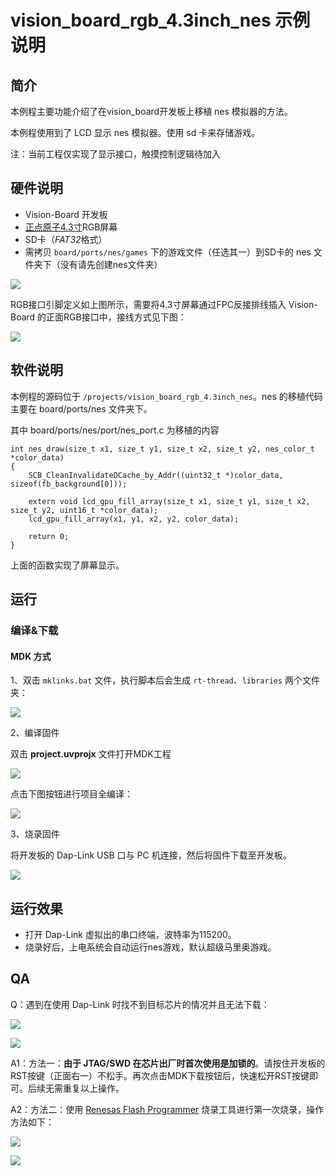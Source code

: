 # vision_board_rgb_4.3inch_nes 示例说明

## 简介

本例程主要功能介绍了在vision_board开发板上移植 nes 模拟器的方法。

本例程使用到了 LCD 显示 nes 模拟器。使用 sd 卡来存储游戏。

注：当前工程仅实现了显示接口，触摸控制逻辑待加入

## 硬件说明

* Vision-Board 开发板
* [正点原子4.3寸](http://www.openedv.com/docs/modules/lcd/4.3-RGBLCD-800480.html)RGB屏幕
* SD卡（*FAT32*格式）
* 需拷贝 `board/ports/nes/games` 下的游戏文件（任选其一）到SD卡的 nes 文件夹下（没有请先创建nes文件夹）

![](docs/picture/shc.png)

RGB接口引脚定义如上图所示，需要将4.3寸屏幕通过FPC反接排线插入 Vision-Board 的正面RGB接口中，接线方式见下图：

![](docs/picture/lcd.png)

## 软件说明

本例程的源码位于 `/projects/vision_board_rgb_4.3inch_nes`。nes 的移植代码主要在 board/ports/nes 文件夹下。

其中 board/ports/nes/port/nes_port.c 为移植的内容

```
int nes_draw(size_t x1, size_t y1, size_t x2, size_t y2, nes_color_t *color_data)
{
    SCB_CleanInvalidateDCache_by_Addr((uint32_t *)color_data, sizeof(fb_background[0]));

    extern void lcd_gpu_fill_array(size_t x1, size_t y1, size_t x2, size_t y2, uint16_t *color_data);
    lcd_gpu_fill_array(x1, y1, x2, y2, color_data);

    return 0;
}
```

上面的函数实现了屏幕显示。

## 运行

### 编译&下载

#### MDK 方式

1、双击 `mklinks.bat` 文件，执行脚本后会生成 `rt-thread`、`libraries` 两个文件夹：

![](docs/picture/mklinks.png)

2、编译固件

双击 **project.uvprojx** 文件打开MDK工程

![](docs/picture/uvprojx.png)

点击下图按钮进行项目全编译：

![](docs/picture/build.png)

3、烧录固件

将开发板的 Dap-Link USB 口与 PC 机连接，然后将固件下载至开发板。

![](docs/picture/download.png)

## 运行效果

* 打开 Dap-Link 虚拟出的串口终端，波特率为115200。
* 烧录好后，上电系统会自动运行nes游戏，默认超级马里奥游戏。

## QA

Q：遇到在使用 Dap-Link 时找不到目标芯片的情况并且无法下载：

![](docs/picture/download1.png)

![](docs/picture/download2.png)

A1：方法一：**由于 JTAG/SWD 在芯片出厂时首次使用是加锁的**。请按住开发板的RST按键（正面右一）不松手。再次点击MDK下载按钮后，快速松开RST按键即可。后续无需重复以上操作。

A2：方法二：使用  [Renesas Flash Programmer](https://www.renesas.com/us/en/software-tool/renesas-flash-programmer-programming-gui#documents) 烧录工具进行第一次烧录，操作方法如下：

![](docs/picture/boot1.png)

![](docs/picture/boot2.png)

